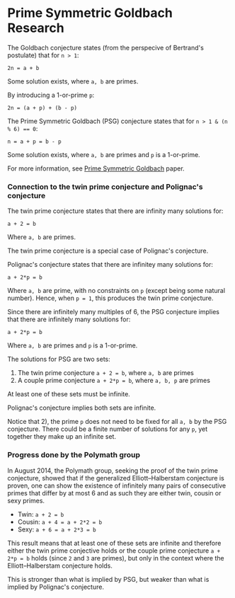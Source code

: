 # Prime Symmetric Goldbach Research

The Goldbach conjecture states (from the perspecive of Bertrand's postulate) that for `n > 1`:

```
2n = a + b
```

Some solution exists, where `a, b` are primes.

By introducing a 1-or-prime `p`:

```
2n = (a + p) + (b - p)
```

The Prime Symmetric Goldbach (PSG) conjecture states that for `n > 1 & (n % 6) == 0`:

```
n = a + p = b - p
```

Some solution exists, where `a, b` are primes and `p` is a 1-or-prime.

For more information, see [Prime Symmetric Goldbach](https://github.com/advancedresearch/path_semantics/blob/master/papers-wip2/prime-symmetric-goldbach.pdf) paper.

### Connection to the twin prime conjecture and Polignac's conjecture

The twin prime conjecture states that there are infinity many solutions for:

```
a + 2 = b
```

Where `a, b` are primes.

The twin prime conjecture is a special case of Polignac's conjecture.

Polignac's conjecture states that there are infinitey many solutions for:

```
a + 2*p = b
```

Where `a, b` are prime, with no constraints on `p` (except being some natural number).
Hence, when `p = 1`, this produces the twin prime conjecture.

Since there are infinitely many multiples of 6,
the PSG conjecture implies that there are infinitely many solutions for:

```
a + 2*p = b
```

Where `a, b` are primes and `p` is a 1-or-prime.

The solutions for PSG are two sets:

1. The twin prime conjecture `a + 2 = b`, where `a, b` are primes
2. A couple prime conjecture `a + 2*p = b`, where `a, b, p` are primes

At least one of these sets must be infinite.

Polignac's conjecture implies both sets are infinite.

Notice that 2), the prime `p` does not need to be fixed for all `a, b` by the PSG conjecture.
There could be a finite number of solutions for any `p`, yet together they make up an infinite set.

### Progress done by the Polymath group

In August 2014, the Polymath group, seeking the proof of the twin prime conjecture,
showed that if the generalized Elliott–Halberstam conjecture is proven,
one can show the existence of infinitely many pairs of consecutive primes that differ by at most 6 and as such they are either twin, cousin or sexy primes.

- Twin: `a + 2 = b`
- Cousin: `a + 4 = a + 2*2 = b`
- Sexy: `a + 6 = a + 2*3 = b`

This result means that at least one of these sets are infinite and therefore either
the twin prime conjective holds or the couple prime conjecture `a + 2*p = b` holds (since `2` and `3` are primes),
but only in the context where the Elliott–Halberstam conjecture holds.

This is stronger than what is implied by PSG, but weaker than what is implied by Polignac's conjecture.
